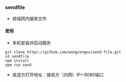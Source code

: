 ### sendfile
- 局域网内接收文件

#### 使用
- 本机安装并启动服务
```
git clone https://github.com/wangzongxu/send-file.git
cd sendfile
npm install
npm run send
```
- 发送方打开地址：接收方（内网）IP+:8080端口
